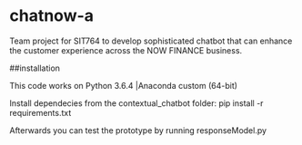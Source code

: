 # chatnow-a
Team project for SIT764 to develop sophisticated chatbot that can enhance the customer experience across the NOW FINANCE business.


##installation

This code works on Python 3.6.4 |Anaconda custom (64-bit)

Install dependecies from the contextual_chatbot folder:
pip install -r requirements.txt

Afterwards you can test the prototype by running responseModel.py